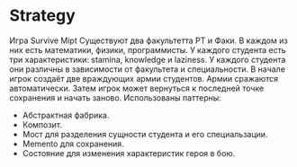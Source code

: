 # Strategy

Игра Survive Mipt
Существуют два факультетта РТ и Факи.
В каждом из них есть математики, физики, программисты.
У каждого студента есть три характеристики: stamina, knowledge и laziness.
У каждого студента они различны в зависимости от факультета и специальности.
В начале игрок создаёт две враждующих армии студентов.
Армии сражаются автоматически.
Затем игрок может вернуться к последней точке сохранения и начать заново.
Использованы паттерны:
  - Абстрактная фабрика.
  - Композит.
  - Мост для разделения сущности студента и его специальзации.
  - Memento для сохранения.
  - Состояние для изменения характеристик героя в бою.
  
